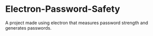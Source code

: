 # Electron-Password-Safety
 A project made using electron that measures password strength and generates passwords.
